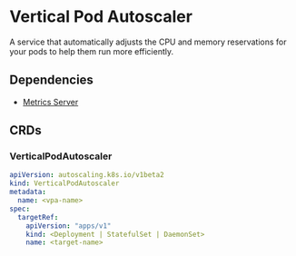 # Vertical Pod Autoscaler

A service that automatically adjusts the CPU and memory reservations for your pods to help them run more efficiently.

## Dependencies

- [Metrics Server](../infrastructure/metrics-server/README.md)

## CRDs

### VerticalPodAutoscaler

```yaml
apiVersion: autoscaling.k8s.io/v1beta2
kind: VerticalPodAutoscaler
metadata:
  name: <vpa-name>
spec:
  targetRef:
    apiVersion: "apps/v1"
    kind: <Deployment | StatefulSet | DaemonSet>
    name: <target-name>
```
